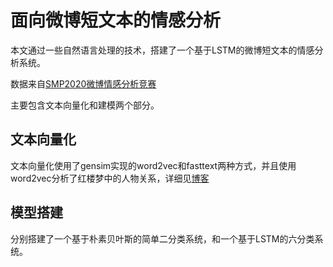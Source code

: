 # 面向微博短文本的情感分析

本文通过一些自然语言处理的技术，搭建了一个基于LSTM的微博短文本的情感分析系统。

数据来自[SMP2020微博情感分析竞赛](https://github.com/smp2020ewect/smp2020ewect.github.io)

主要包含文本向量化和建模两个部分。

## 文本向量化

文本向量化使用了gensim实现的word2vec和fasttext两种方式，并且使用word2vec分析了红楼梦中的人物关系，详细见[博客](https://blog.dicer.fun)

## 模型搭建

分别搭建了一个基于朴素贝叶斯的简单二分类系统，和一个基于LSTM的六分类系统。

